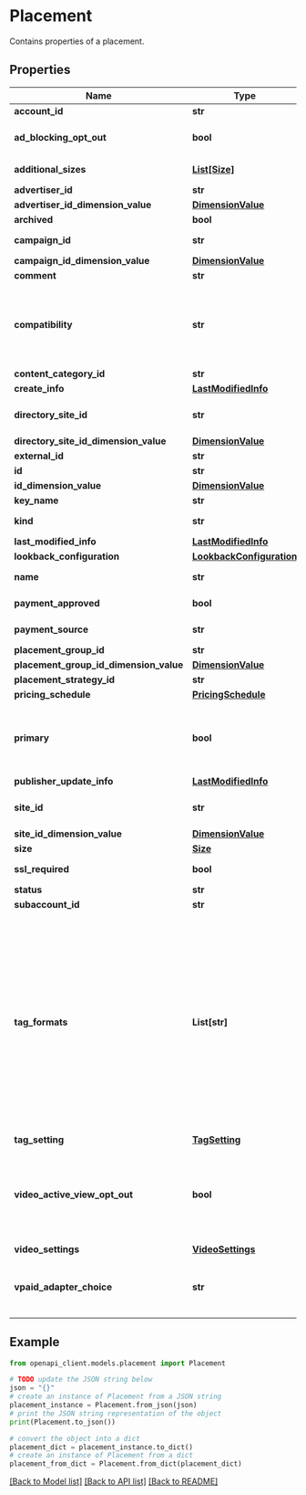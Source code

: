 # Placement

Contains properties of a placement.

## Properties

Name | Type | Description | Notes
------------ | ------------- | ------------- | -------------
**account_id** | **str** | Account ID of this placement. This field can be left blank. | [optional] 
**ad_blocking_opt_out** | **bool** | Whether this placement opts out of ad blocking. When true, ad blocking is disabled for this placement. When false, the campaign and site settings take effect. | [optional] 
**additional_sizes** | [**List[Size]**](Size.md) | Additional sizes associated with this placement. When inserting or updating a placement, only the size ID field is used. | [optional] 
**advertiser_id** | **str** | Advertiser ID of this placement. This field can be left blank. | [optional] 
**advertiser_id_dimension_value** | [**DimensionValue**](DimensionValue.md) |  | [optional] 
**archived** | **bool** | Whether this placement is archived. | [optional] 
**campaign_id** | **str** | Campaign ID of this placement. This field is a required field on insertion. | [optional] 
**campaign_id_dimension_value** | [**DimensionValue**](DimensionValue.md) |  | [optional] 
**comment** | **str** | Comments for this placement. | [optional] 
**compatibility** | **str** | Placement compatibility. DISPLAY and DISPLAY_INTERSTITIAL refer to rendering on desktop, on mobile devices or in mobile apps for regular or interstitial ads respectively. APP and APP_INTERSTITIAL are no longer allowed for new placement insertions. Instead, use DISPLAY or DISPLAY_INTERSTITIAL. IN_STREAM_VIDEO refers to rendering in in-stream video ads developed with the VAST standard. This field is required on insertion. | [optional] 
**content_category_id** | **str** | ID of the content category assigned to this placement. | [optional] 
**create_info** | [**LastModifiedInfo**](LastModifiedInfo.md) |  | [optional] 
**directory_site_id** | **str** | Directory site ID of this placement. On insert, you must set either this field or the siteId field to specify the site associated with this placement. This is a required field that is read-only after insertion. | [optional] 
**directory_site_id_dimension_value** | [**DimensionValue**](DimensionValue.md) |  | [optional] 
**external_id** | **str** | External ID for this placement. | [optional] 
**id** | **str** | ID of this placement. This is a read-only, auto-generated field. | [optional] 
**id_dimension_value** | [**DimensionValue**](DimensionValue.md) |  | [optional] 
**key_name** | **str** | Key name of this placement. This is a read-only, auto-generated field. | [optional] 
**kind** | **str** | Identifies what kind of resource this is. Value: the fixed string \&quot;dfareporting#placement\&quot;. | [optional] 
**last_modified_info** | [**LastModifiedInfo**](LastModifiedInfo.md) |  | [optional] 
**lookback_configuration** | [**LookbackConfiguration**](LookbackConfiguration.md) |  | [optional] 
**name** | **str** | Name of this placement.This is a required field and must be less than or equal to 256 characters long. | [optional] 
**payment_approved** | **bool** | Whether payment was approved for this placement. This is a read-only field relevant only to publisher-paid placements. | [optional] 
**payment_source** | **str** | Payment source for this placement. This is a required field that is read-only after insertion. | [optional] 
**placement_group_id** | **str** | ID of this placement&#39;s group, if applicable. | [optional] 
**placement_group_id_dimension_value** | [**DimensionValue**](DimensionValue.md) |  | [optional] 
**placement_strategy_id** | **str** | ID of the placement strategy assigned to this placement. | [optional] 
**pricing_schedule** | [**PricingSchedule**](PricingSchedule.md) |  | [optional] 
**primary** | **bool** | Whether this placement is the primary placement of a roadblock (placement group). You cannot change this field from true to false. Setting this field to true will automatically set the primary field on the original primary placement of the roadblock to false, and it will automatically set the roadblock&#39;s primaryPlacementId field to the ID of this placement. | [optional] 
**publisher_update_info** | [**LastModifiedInfo**](LastModifiedInfo.md) |  | [optional] 
**site_id** | **str** | Site ID associated with this placement. On insert, you must set either this field or the directorySiteId field to specify the site associated with this placement. This is a required field that is read-only after insertion. | [optional] 
**site_id_dimension_value** | [**DimensionValue**](DimensionValue.md) |  | [optional] 
**size** | [**Size**](Size.md) |  | [optional] 
**ssl_required** | **bool** | Whether creatives assigned to this placement must be SSL-compliant. | [optional] 
**status** | **str** | Third-party placement status. | [optional] 
**subaccount_id** | **str** | Subaccount ID of this placement. This field can be left blank. | [optional] 
**tag_formats** | **List[str]** | Tag formats to generate for this placement. This field is required on insertion. Acceptable values are: - \&quot;PLACEMENT_TAG_STANDARD\&quot; - \&quot;PLACEMENT_TAG_IFRAME_JAVASCRIPT\&quot; - \&quot;PLACEMENT_TAG_IFRAME_ILAYER\&quot; - \&quot;PLACEMENT_TAG_INTERNAL_REDIRECT\&quot; - \&quot;PLACEMENT_TAG_JAVASCRIPT\&quot; - \&quot;PLACEMENT_TAG_INTERSTITIAL_IFRAME_JAVASCRIPT\&quot; - \&quot;PLACEMENT_TAG_INTERSTITIAL_INTERNAL_REDIRECT\&quot; - \&quot;PLACEMENT_TAG_INTERSTITIAL_JAVASCRIPT\&quot; - \&quot;PLACEMENT_TAG_CLICK_COMMANDS\&quot; - \&quot;PLACEMENT_TAG_INSTREAM_VIDEO_PREFETCH\&quot; - \&quot;PLACEMENT_TAG_INSTREAM_VIDEO_PREFETCH_VAST_3\&quot; - \&quot;PLACEMENT_TAG_INSTREAM_VIDEO_PREFETCH_VAST_4\&quot; - \&quot;PLACEMENT_TAG_TRACKING\&quot; - \&quot;PLACEMENT_TAG_TRACKING_IFRAME\&quot; - \&quot;PLACEMENT_TAG_TRACKING_JAVASCRIPT\&quot;  | [optional] 
**tag_setting** | [**TagSetting**](TagSetting.md) |  | [optional] 
**video_active_view_opt_out** | **bool** | Whether Verification and ActiveView are disabled for in-stream video creatives for this placement. The same setting videoActiveViewOptOut exists on the site level -- the opt out occurs if either of these settings are true. These settings are distinct from DirectorySites.settings.activeViewOptOut or Sites.siteSettings.activeViewOptOut which only apply to display ads. However, Accounts.activeViewOptOut opts out both video traffic, as well as display ads, from Verification and ActiveView. | [optional] 
**video_settings** | [**VideoSettings**](VideoSettings.md) |  | [optional] 
**vpaid_adapter_choice** | **str** | VPAID adapter setting for this placement. Controls which VPAID format the measurement adapter will use for in-stream video creatives assigned to this placement. *Note:* Flash is no longer supported. This field now defaults to HTML5 when the following values are provided: FLASH, BOTH. | [optional] 

## Example

```python
from openapi_client.models.placement import Placement

# TODO update the JSON string below
json = "{}"
# create an instance of Placement from a JSON string
placement_instance = Placement.from_json(json)
# print the JSON string representation of the object
print(Placement.to_json())

# convert the object into a dict
placement_dict = placement_instance.to_dict()
# create an instance of Placement from a dict
placement_from_dict = Placement.from_dict(placement_dict)
```
[[Back to Model list]](../README.md#documentation-for-models) [[Back to API list]](../README.md#documentation-for-api-endpoints) [[Back to README]](../README.md)


